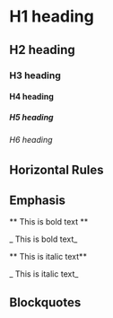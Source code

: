 # H1 heading
## H2 heading
### H3 heading
#### H4 heading
##### H5 heading
###### H6 heading


## Horizontal Rules 




## Emphasis

** This is bold text **

_ This is bold text_

** This is italic text**

_ This is italic text_ 




## Blockquotes 
